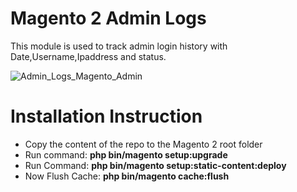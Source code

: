 # Magento 2 Admin Logs
This module is used to track admin login history with Date,Username,Ipaddress and status.

<img src="https://image.ibb.co/dgUYRF/Admin_Logs_Magento_Admin.png" alt="Admin_Logs_Magento_Admin" border="0">

# Installation Instruction

* Copy the content of the repo to the Magento 2 root folder
* Run command:
<b>php bin/magento setup:upgrade</b>
* Run Command:
<b>php bin/magento setup:static-content:deploy</b>
* Now Flush Cache: <b>php bin/magento cache:flush</b>
